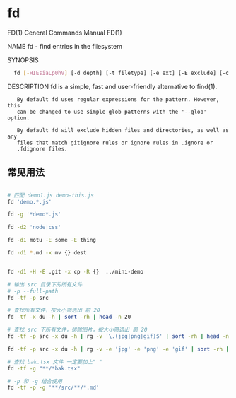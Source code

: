 # fd

FD(1) General Commands Manual FD(1)

NAME
fd - find entries in the filesystem

SYNOPSIS

```bash
  fd [-HIEsiaLp0hV] [-d depth] [-t filetype] [-e ext] [-E exclude] [-c when] [-j num] [-x cmd] [pattern] [path...]
```

DESCRIPTION
fd is a simple, fast and user-friendly alternative to find(1).

       By default fd uses regular expressions for the pattern. However, this
       can be changed to use simple glob patterns with the '--glob' option.

       By default fd will exclude hidden files and directories, as well as any
       files that match gitignore rules or ignore rules in .ignore or
       .fdignore files.

## 常见用法

```bash

# 匹配 demo1.js demo-this.js
fd 'demo.*.js'

fd -g '*demo*.js'

fd -d2 'node|css'

fd -d1 motu -E some -E thing

fd -d1 *.md -x mv {} dest


fd -d1 -H -E .git -x cp -R {}  ../mini-demo

# 输出 src 目录下的所有文件
# -p --full-path
fd -tf -p src

# 查找所有文件，按大小筛选出 前 20
fd -tf -x du -h | sort -rh | head -n 20

# 查找 src 下所有文件，排除图片，按大小筛选出 前 20
fd -tf -p src -x du -h | rg -v '\.(jpg|png|gif)$' | sort -rh | head -n 20

fd -tf -p src -x du -h | rg -v -e 'jpg' -e 'png' -e 'gif' | sort -rh | head -n 20

# 查找 bak.tsx 文件 一定要加上" "
fd -tf -g "**/*bak.tsx"

# -p 和 -g 组合使用
fd -tf -p -g '**/src/**/*.md'
```

